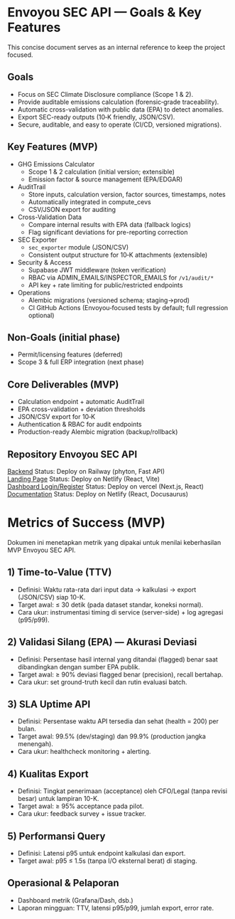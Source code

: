 # Envoyou SEC API — Goals & Key Features

This concise document serves as an internal reference to keep the project focused.

## Goals

- Focus on SEC Climate Disclosure compliance (Scope 1 & 2).
- Provide auditable emissions calculation (forensic‑grade traceability).
- Automatic cross-validation with public data (EPA) to detect anomalies.
- Export SEC-ready outputs (10‑K friendly, JSON/CSV).
- Secure, auditable, and easy to operate (CI/CD, versioned migrations).

## Key Features (MVP)

- GHG Emissions Calculator
  - Scope 1 & 2 calculation (initial version; extensible)
  - Emission factor & source management (EPA/EDGAR)
- AuditTrail
  - Store inputs, calculation version, factor sources, timestamps, notes
  - Automatically integrated in compute_cevs
  - CSV/JSON export for auditing
- Cross-Validation Data
  - Compare internal results with EPA data (fallback logics)
  - Flag significant deviations for pre-reporting correction
- SEC Exporter
  - `sec_exporter` module (JSON/CSV)
  - Consistent output structure for 10‑K attachments (extensible)
- Security & Access
  - Supabase JWT middleware (token verification)
  - RBAC via ADMIN_EMAILS/INSPECTOR_EMAILS for `/v1/audit/*`
  - API key + rate limiting for public/restricted endpoints
- Operations
  - Alembic migrations (versioned schema; staging→prod)
  - CI GitHub Actions (Envoyou‑focused tests by default; full regression optional)

## Non‑Goals (initial phase)

- Permit/licensing features (deferred)
- Scope 3 & full ERP integration (next phase)

## Core Deliverables (MVP)

- Calculation endpoint + automatic AuditTrail
- EPA cross-validation + deviation thresholds
- JSON/CSV export for 10‑K
- Authentication & RBAC for audit endpoints
- Production-ready Alembic migration (backup/rollback)

## Repository Envoyou SEC API

[Backend](https://github.com/ENVOYou/envoyou-sec-api) Status: Deploy on Railway (phyton, Fast API)  
[Landing Page](https://github.com/ENVOYou/envoyou-landing) Status: Deploy on Netlify (React, Vite)  
[Dashboard Login/Register](https://github.com/ENVOYou/app-envoyou-sec-api) Status: Deploy on vercel (Next.js, React)  
[Documentation](https://github.com/ENVOYou/envoyou-docs) Status: Deploy on Netlify (React, Docusaurus)


# Metrics of Success (MVP)

Dokumen ini menetapkan metrik yang dipakai untuk menilai keberhasilan MVP Envoyou SEC API.

## 1) Time-to-Value (TTV)

- Definisi: Waktu rata-rata dari input data → kalkulasi → export (JSON/CSV) siap 10-K.
- Target awal: ≤ 30 detik (pada dataset standar, koneksi normal).
- Cara ukur: instrumentasi timing di service (server-side) + log agregasi (p95/p99).

## 2) Validasi Silang (EPA) — Akurasi Deviasi

- Definisi: Persentase hasil internal yang ditandai (flagged) benar saat dibandingkan dengan sumber EPA publik.
- Target awal: ≥ 90% deviasi flagged benar (precision), recall bertahap.
- Cara ukur: set ground-truth kecil dan rutin evaluasi batch.

## 3) SLA Uptime API

- Definisi: Persentase waktu API tersedia dan sehat (health = 200) per bulan.
- Target awal: 99.5% (dev/staging) dan 99.9% (production jangka menengah).
- Cara ukur: healthcheck monitoring + alerting.

## 4) Kualitas Export

- Definisi: Tingkat penerimaan (acceptance) oleh CFO/Legal (tanpa revisi besar) untuk lampiran 10-K.
- Target awal: ≥ 95% acceptance pada pilot.
- Cara ukur: feedback survey + issue tracker.

## 5) Performansi Query

- Definisi: Latensi p95 untuk endpoint kalkulasi dan export.
- Target awal: p95 ≤ 1.5s (tanpa I/O eksternal berat) di staging.

## Operasional & Pelaporan

- Dashboard metrik (Grafana/Dash, dsb.)
- Laporan mingguan: TTV, latensi p95/p99, jumlah export, error rate.
